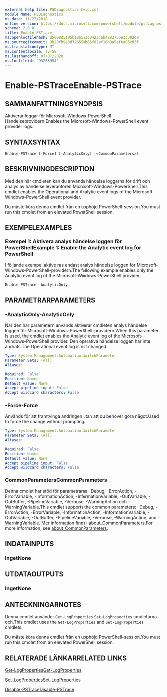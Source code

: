 ```yaml
---
external help file: PSDiagnostics-help.xml
Module Name: PSDiagnostics
ms.date: 11/27/2018
online version: https://docs.microsoft.com/powershell/module/psdiagnostics/enable-pstrace?view=powershell-6&WT.mc_id=ps-gethelp
schema: 2.0.0
title: Enable-PSTrace
ms.openlocfilehash: d5008d5105b18b5a3d0423cab4282735e3d382d8
ms.sourcegitcommit: 9b28fb9a3d72655bb63f62af18b3a5af6a05cd3f
ms.translationtype: MT
ms.contentlocale: sv-SE
ms.lasthandoff: 07/07/2020
ms.locfileid: "93263954"
---
```

# <span data-ttu-id="3ba02-102">Enable-PSTrace</span><span class="sxs-lookup"><span data-stu-id="3ba02-102">Enable-PSTrace</span></span>

## <span data-ttu-id="3ba02-103">SAMMANFATTNING</span><span class="sxs-lookup"><span data-stu-id="3ba02-103">SYNOPSIS</span></span>
<span data-ttu-id="3ba02-104">Aktiverar loggar för Microsoft-Windows-PowerShell-Händelseprovidern.</span><span class="sxs-lookup"><span data-stu-id="3ba02-104">Enables the Microsoft-Windows-PowerShell event provider logs.</span></span>

## <span data-ttu-id="3ba02-105">SYNTAX</span><span class="sxs-lookup"><span data-stu-id="3ba02-105">SYNTAX</span></span>

```
Enable-PSTrace [-Force] [-AnalyticOnly] [<CommonParameters>]
```

## <span data-ttu-id="3ba02-106">BESKRIVNING</span><span class="sxs-lookup"><span data-stu-id="3ba02-106">DESCRIPTION</span></span>

<span data-ttu-id="3ba02-107">Med den här cmdleten kan du använda händelse loggarna för drift och analys av händelse leverantören Microsoft-Windows-PowerShell.</span><span class="sxs-lookup"><span data-stu-id="3ba02-107">This cmdlet enables the Operational and Analytic event logs of the Microsoft-Windows-PowerShell event provider.</span></span>

<span data-ttu-id="3ba02-108">Du måste köra denna cmdlet från en upphöjd PowerShell-session.</span><span class="sxs-lookup"><span data-stu-id="3ba02-108">You must run this cmdlet from an elevated PowerShell session.</span></span>

## <span data-ttu-id="3ba02-109">EXEMPEL</span><span class="sxs-lookup"><span data-stu-id="3ba02-109">EXAMPLES</span></span>

### <span data-ttu-id="3ba02-110">Exempel 1: Aktivera analys händelse loggen för PowerShell</span><span class="sxs-lookup"><span data-stu-id="3ba02-110">Example 1: Enable the Analytic event log for PowerShell</span></span>

<span data-ttu-id="3ba02-111">I följande exempel aktive ras endast analys händelse loggen för Microsoft-Windows-PowerShell-providern.</span><span class="sxs-lookup"><span data-stu-id="3ba02-111">The following example enables only the Analytic event log of the Microsoft-Windows-PowerShell provider.</span></span>

```powershell
Enable-PSTrace -AnalyticOnly
```

## <span data-ttu-id="3ba02-112">PARAMETRAR</span><span class="sxs-lookup"><span data-stu-id="3ba02-112">PARAMETERS</span></span>

### <span data-ttu-id="3ba02-113">-AnalyticOnly</span><span class="sxs-lookup"><span data-stu-id="3ba02-113">-AnalyticOnly</span></span>

<span data-ttu-id="3ba02-114">När den här parametern används aktiverar cmdleten analys händelse loggen för Microsoft-Windows-PowerShell-providern.</span><span class="sxs-lookup"><span data-stu-id="3ba02-114">When this parameter is used, the cmdlet enables the Analytic event log of the Microsoft-Windows-PowerShell provider.</span></span> <span data-ttu-id="3ba02-115">Den operativa händelse loggen har inte ändrats.</span><span class="sxs-lookup"><span data-stu-id="3ba02-115">The Operational event log is not changed.</span></span>

```yaml
Type: System.Management.Automation.SwitchParameter
Parameter Sets: (All)
Aliases:

Required: False
Position: Named
Default value: None
Accept pipeline input: False
Accept wildcard characters: False
```

### <span data-ttu-id="3ba02-116">-Force</span><span class="sxs-lookup"><span data-stu-id="3ba02-116">-Force</span></span>

<span data-ttu-id="3ba02-117">Används för att framtvinga ändringen utan att du behöver göra något.</span><span class="sxs-lookup"><span data-stu-id="3ba02-117">Used to force the change without prompting.</span></span>

```yaml
Type: System.Management.Automation.SwitchParameter
Parameter Sets: (All)
Aliases:

Required: False
Position: Named
Default value: None
Accept pipeline input: False
Accept wildcard characters: False
```

### <span data-ttu-id="3ba02-118">CommonParameters</span><span class="sxs-lookup"><span data-stu-id="3ba02-118">CommonParameters</span></span>
<span data-ttu-id="3ba02-119">Denna cmdlet har stöd för parametrarna -Debug, -ErrorAction, -ErrorVariable, -InformationAction, -InformationVariable, -OutVariable, -OutBuffer, -PipelineVariable, -Verbose, -WarningAction och -WarningVariable.</span><span class="sxs-lookup"><span data-stu-id="3ba02-119">This cmdlet supports the common parameters: -Debug, -ErrorAction, -ErrorVariable, -InformationAction, -InformationVariable, -OutVariable, -OutBuffer, -PipelineVariable, -Verbose, -WarningAction, and -WarningVariable.</span></span> <span data-ttu-id="3ba02-120">Mer information finns i [about_CommonParameters](https://go.microsoft.com/fwlink/?LinkID=113216).</span><span class="sxs-lookup"><span data-stu-id="3ba02-120">For more information, see [about_CommonParameters](https://go.microsoft.com/fwlink/?LinkID=113216).</span></span>

## <span data-ttu-id="3ba02-121">INDATA</span><span class="sxs-lookup"><span data-stu-id="3ba02-121">INPUTS</span></span>

### <span data-ttu-id="3ba02-122">Inget</span><span class="sxs-lookup"><span data-stu-id="3ba02-122">None</span></span>

## <span data-ttu-id="3ba02-123">UTDATA</span><span class="sxs-lookup"><span data-stu-id="3ba02-123">OUTPUTS</span></span>

### <span data-ttu-id="3ba02-124">Inget</span><span class="sxs-lookup"><span data-stu-id="3ba02-124">None</span></span>

## <span data-ttu-id="3ba02-125">ANTECKNINGAR</span><span class="sxs-lookup"><span data-stu-id="3ba02-125">NOTES</span></span>

<span data-ttu-id="3ba02-126">Denna cmdlet använder `Get-LogProperties` `Set-LogProperties` cmdletarna och.</span><span class="sxs-lookup"><span data-stu-id="3ba02-126">This cmdlet uses the `Get-LogProperties` and `Set-LogProperties` cmdlets.</span></span>

<span data-ttu-id="3ba02-127">Du måste köra denna cmdlet från en upphöjd PowerShell-session.</span><span class="sxs-lookup"><span data-stu-id="3ba02-127">You must run this cmdlet from an elevated PowerShell session.</span></span>

## <span data-ttu-id="3ba02-128">RELATERADE LÄNKAR</span><span class="sxs-lookup"><span data-stu-id="3ba02-128">RELATED LINKS</span></span>

[<span data-ttu-id="3ba02-129">Get-LogProperties</span><span class="sxs-lookup"><span data-stu-id="3ba02-129">Get-LogProperties</span></span>](Get-LogProperties.md)

[<span data-ttu-id="3ba02-130">Set-LogProperties</span><span class="sxs-lookup"><span data-stu-id="3ba02-130">Set-LogProperties</span></span>](Set-LogProperties.md)

[<span data-ttu-id="3ba02-131">Disable-PSTrace</span><span class="sxs-lookup"><span data-stu-id="3ba02-131">Disable-PSTrace</span></span>](Disable-PSTrace.md)
